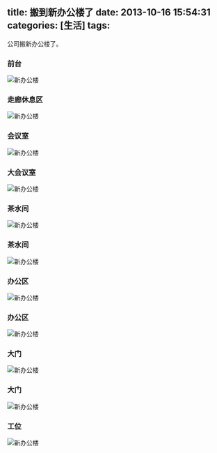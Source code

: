 title: 搬到新办公楼了
date: 2013-10-16 15:54:31
categories: [生活]
tags:
---

公司搬新办公楼了。
### 前台
![新办公楼](http://farm4.staticflickr.com/3824/10304849493_dec50ea1eb.jpg)
<!-- more -->
### 走廊休息区
![新办公楼](http://farm8.staticflickr.com/7335/10304848863_97ec6dd4f1.jpg)
### 会议室
![新办公楼](http://farm4.staticflickr.com/3814/10304648124_1e8881fbe7.jpg)
### 大会议室
![新办公楼](http://farm8.staticflickr.com/7428/10304847823_992181d3c4.jpg)
### 茶水间
![新办公楼](http://farm8.staticflickr.com/7428/10304847323_ccce0a6173.jpg)
### 茶水间
![新办公楼](http://farm3.staticflickr.com/2890/10304708355_883d858257.jpg)
### 办公区
![新办公楼](http://farm4.staticflickr.com/3715/10304845703_048001b3de.jpg)
### 办公区
![新办公楼](http://farm4.staticflickr.com/3759/10304845203_41a9987e04.jpg)
### 大门
![新办公楼](http://farm6.staticflickr.com/5539/10304844323_a031b81cd7.jpg)
### 大门
![新办公楼](http://farm3.staticflickr.com/2826/10304721246_85d574dd20.jpg)
### 工位
![新办公楼](http://farm4.staticflickr.com/3709/10304841573_5136f54e19.jpg)
